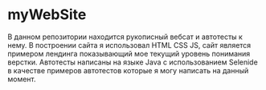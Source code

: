 # myWebSite
В данном репозитории находится рукописный вебсат и автотесты к нему. В построении сайта я использовал HTML CSS JS, сайт является примером лендинга показывающий мое текущий уровень понимания верстки. Автотесты написаны на языке Java с использованием Selenide в качестве примеров автотестов которые я могу написать на данный момент.
